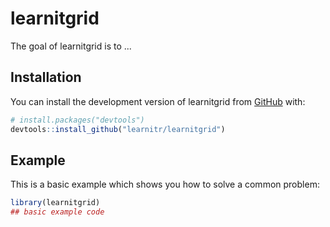 # learnitgrid

<!-- badges: start -->

<!-- badges: end -->

The goal of learnitgrid is to ...

## Installation

You can install the development version of learnitgrid from [GitHub](https://github.com/) with:

``` r
# install.packages("devtools")
devtools::install_github("learnitr/learnitgrid")
```

## Example

This is a basic example which shows you how to solve a common problem:

``` r
library(learnitgrid)
## basic example code
```

